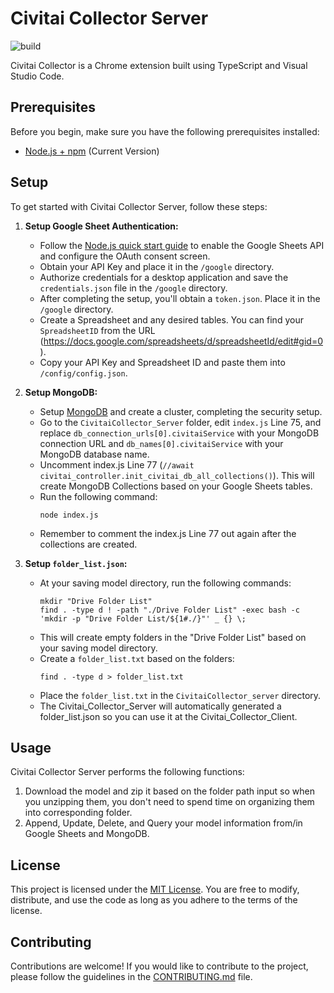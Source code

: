 # Civitai Collector Server

![build](https://github.com/chibat/chrome-extension-typescript-starter/workflows/build/badge.svg)

Civitai Collector is a Chrome extension built using TypeScript and Visual Studio Code.

## Prerequisites

Before you begin, make sure you have the following prerequisites installed:

* [Node.js + npm](https://nodejs.org/) (Current Version)

## Setup

To get started with Civitai Collector Server, follow these steps:

1. **Setup Google Sheet Authentication:**
   - Follow the [Node.js quick start guide](https://developers.google.com/sheets/api/quickstart/nodejs) to enable the Google Sheets API and configure the OAuth consent screen.
   - Obtain your API Key and place it in the `/google` directory.
   - Authorize credentials for a desktop application and save the `credentials.json` file in the `/google` directory.
   - After completing the setup, you'll obtain a `token.json`. Place it in the `/google` directory.
   - Create a Spreadsheet and any desired tables. You can find your `SpreadsheetID` from the URL (https://docs.google.com/spreadsheets/d/spreadsheetId/edit#gid=0).
   - Copy your API Key and Spreadsheet ID and paste them into `/config/config.json`.

2. **Setup MongoDB:**
   - Setup [MongoDB](https://www.mongodb.com/) and create a cluster, completing the security setup.
   - Go to the `CivitaiCollector_Server` folder, edit `index.js` Line 75, and replace `db_connection_urls[0].civitaiService` with your MongoDB connection URL and `db_names[0].civitaiService` with your MongoDB database name.
   - Uncomment index.js Line 77 (`//await civitai_controller.init_civitai_db_all_collections()`). This will create MongoDB Collections based on your Google Sheets tables. 
   - Run the following command:
     ```
     node index.js
     ```
   - Remember to comment the index.js Line 77 out again after the collections are created.
3. **Setup `folder_list.json`:**
   - At your saving model directory, run the following commands:
     ```
     mkdir "Drive Folder List"
     find . -type d ! -path "./Drive Folder List" -exec bash -c 'mkdir -p "Drive Folder List/${1#./}"' _ {} \;
     ```
   - This will create empty folders in the "Drive Folder List" based on your saving model directory.
   - Create a `folder_list.txt` based on the folders:
     ```
     find . -type d > folder_list.txt
     ```
   - Place the `folder_list.txt` in the `CivitaiCollector_server` directory.
   - The Civitai_Collector_Server will automatically generated a folder_list.json so you can use it at the Civitai_Collector_Client.

## Usage

Civitai Collector Server performs the following functions:

1. Download the model and zip it based on the folder path input so when you unzipping them, you don't need to spend time on organizing them into corresponding folder.
2. Append, Update, Delete, and Query your model information from/in Google Sheets and MongoDB.

## License

This project is licensed under the [MIT License](./LICENSE). You are free to modify, distribute, and use the code as long as you adhere to the terms of the license.

## Contributing

Contributions are welcome! If you would like to contribute to the project, please follow the guidelines in the [CONTRIBUTING.md](./CONTRIBUTING.md) file.
